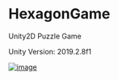 # HexagonGame
Unity2D Puzzle Game

Unity Version: 2019.2.8f1

[![image](https://i.hizliresim.com/9YyNrZ.png)](https://hizliresim.com/9YyNrZ)

